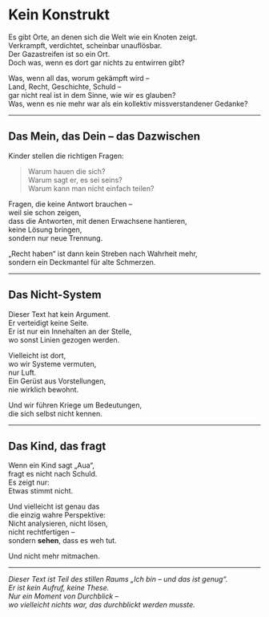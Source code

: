 # Kein Konstrukt

Es gibt Orte, an denen sich die Welt wie ein Knoten zeigt.  
Verkrampft, verdichtet, scheinbar unauflösbar.  
Der Gazastreifen ist so ein Ort.  
Doch was, wenn es dort gar nichts zu entwirren gibt?

Was, wenn all das, worum gekämpft wird –  
Land, Recht, Geschichte, Schuld –  
gar nicht real ist in dem Sinne, wie wir es glauben?  
Was, wenn es nie mehr war als ein kollektiv missverstandener Gedanke?

---

## Das Mein, das Dein – das Dazwischen

Kinder stellen die richtigen Fragen:  
> Warum hauen die sich?  
> Warum sagt er, es sei seins?  
> Warum kann man nicht einfach teilen?

Fragen, die keine Antwort brauchen –  
weil sie schon zeigen,  
dass die Antworten, mit denen Erwachsene hantieren,  
keine Lösung bringen,  
sondern nur neue Trennung.

„Recht haben“ ist dann kein Streben nach Wahrheit mehr,  
sondern ein Deckmantel für alte Schmerzen.

---

## Das Nicht-System

Dieser Text hat kein Argument.  
Er verteidigt keine Seite.  
Er ist nur ein Innehalten an der Stelle,  
wo sonst Linien gezogen werden.

Vielleicht ist dort,  
wo wir Systeme vermuten,  
nur Luft.  
Ein Gerüst aus Vorstellungen,  
nie wirklich bewohnt.

Und wir führen Kriege um Bedeutungen,  
die sich selbst nicht kennen.

---

## Das Kind, das fragt

Wenn ein Kind sagt „Aua“,  
fragt es nicht nach Schuld.  
Es zeigt nur:  
Etwas stimmt nicht.

Und vielleicht ist genau das  
die einzig wahre Perspektive:  
Nicht analysieren, nicht lösen,  
nicht rechtfertigen –  
sondern **sehen**, dass es weh tut.

Und nicht mehr mitmachen.

---

*Dieser Text ist Teil des stillen Raums „Ich bin – und das ist genug“.  
Er ist kein Aufruf, keine These.  
Nur ein Moment von Durchblick –  
wo vielleicht nichts war, das durchblickt werden musste.*

